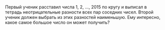 Первый ученик расставил числа $1$, $2$, $\ldots$, $2015$ по кругу и выписал в тетрадь неотрицательные разности всех пар соседних чисел. Второй ученик должен выбрать из этих разностей наименьшую. Ему интересно, какое самое большое число он может получить?
